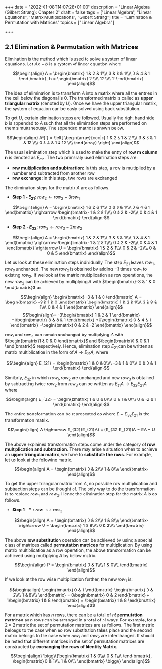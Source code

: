 +++
date = "2022-01-08T14:07:28+01:00"
description = "Linear Algebra (Gilbert Strang): Chapter 2"
draft = false
tags = ["Linear Algebra", "Linear Equations", "Matrix Multiplications", "Gilbert Strang"]
title = "Elimination & Permutation with Matrices"
topics = ["Linear Algebra"]

+++

## 2.1 Elimination & Permutation with Matrices

Elimination is the method which is used to solve a system of linear equations. Let $Ax=b$ is a system of linear equation where 


$$\begin{align}
A = \begin{bmatrix}
    1 & 2 & 1\\\\
    3 & 8 & 1\\\\
    0 & 4 & 1
\end{bmatrix},
b = \begin{bmatrix}
    2 \\\\
    12 \\\\
    2
\end{bmatrix}
\end{align}$$

The idea of elimination is to transform $A$ into a matrix where all the entries in the cell below the diagonal is 0. The transformed matrix is called as <b>upper triangular matrix</b> (denoted by $U$). Once we have the upper triangular matrix, the system of equation can be easly solved using back substitution. 

To get $U$, certain elimination steps are followed. Usually the right hand side $b$ is appended to $A$ such that all the elimination steps are performed on them simultaneously. The appended matrix is shown below.

$$\begin{align}
A^{'} = \left[
\begin{array}{ccc|c}
1 & 2 & 1 & 2 \\\\
3 & 8 & 1 & 12 \\\\
0 & 4 & 1 & 12 \\\\
\end{array}
\right]
\end{align}$$

The usual elimination step which is used to make the entry of <b>row m column n</b> is denoted as $E_{mn}$. The two primaraly used elimination steps are:
* <b>row multiplication and subtraction:</b> In this step, a row is multiplied by a number and subtracted from another row
* <b>row exchange:</b> In this step, two rows are exchanged

The elimination steps for the matrix $A$ are as follows.
* <b>Step 1 - $E_{21}$</b>: $row_2 \leftarrow row_2 - 3row_1$

$$\begin{align}
A = \begin{bmatrix}
    1 & 2 & 1\\\\
    3 & 8 & 1\\\\
    0 & 4 & 1
\end{bmatrix} \rightarrow
\begin{bmatrix}
    1 & 2 & 1\\\\
    0 & 2 & -2\\\\
    0 & 4 & 1
\end{bmatrix}
\end{align}$$

* <b>Step 2 - $E_{32}$</b>: $row_3 \leftarrow row_3 - 2row_2$

$$\begin{align}
A = \begin{bmatrix}
    1 & 2 & 1\\\\
    3 & 8 & 1\\\\
    0 & 4 & 1
\end{bmatrix} \rightarrow
\begin{bmatrix}
    1 & 2 & 1\\\\
    0 & 2 & -2\\\\
    0 & 4 & 1
\end{bmatrix} \rightarrow
U = \begin{bmatrix}
    1 & 2 & 1\\\\
    0 & 2 & -2\\\\
    0 & 0 & 5
\end{bmatrix}
\end{align}$$

Let us look at these elimination steps individually. The step $E_{21}$ leaves $row_{1}, row_{3}$ unchanged. The new $row_{2}$ is obtained by adding $-3$ times $row_1$ to existing $row_2$. If we look at the matrix multiplication as row operations, the new $row_2$ can be achieved by multiplying $A$ with $\begin{bmatrix}-3 & 1 & 0 \end{bmatrix}$ as

$$\begin{align}
\begin{bmatrix}
-3 & 1 & 0
\end{bmatrix} A = 
\begin{bmatrix}
-3 & 1 & 0
\end{bmatrix}
\begin{bmatrix}
    1 & 2 & 1\\\\
    3 & 8 & 1\\\\
    0 & 4 & 1
\end{bmatrix} \end{align}$$
$$\begin{align}= -3\begin{bmatrix}
1 & 2 & 1
\end{bmatrix}
+1\begin{bmatrix}
3 & 8 & 1
\end{bmatrix}
+0\begin{bmatrix}
0 & 4 & 1
\end{bmatrix}
=\begin{bmatrix}
0 & 2 & -2
\end{bmatrix}
\end{align}$$

$row_1$ and $row_2$ can remain unchanged by multiplying $A$ with $\begin{bmatrix}1 & 0 & 0 \end{bmatrix}$ and $\begin{bmatrix}0 & 0 & 1 \end{bmatrix}$ respectively. Hence, elimination step $E_{21}$ can be written as matrix multiplication in the form of $A \rightarrow E_{21}A$, where

$$\begin{align}
E_{21} = 
\begin{bmatrix}
    1 & 0 & 0\\\\
    -3 & 1 & 0\\\\
    0 & 0 & 1
\end{bmatrix}
\end{align}$$

Similarly, $E_{32}$ in which $row_1, row_2$ are unchanged and new $row_3$ is obtained by subtracting twice $row_2$ from $row_3$ can be written as $E_{21}A \rightarrow E_{32}E_{21}A$, where

$$\begin{align}
E_{32} = 
\begin{bmatrix}
    1 & 0 & 0\\\\
    0 & 1 & 0\\\\
    0 & -2 & 1
\end{bmatrix}
\end{align}$$

The entire transformation can be represented as where $E = E_{32}E_{21}$ is the transformation matrix.

$$\begin{align}
A \rightarrow E_{32}(E_{21}A) = (E_{32}E_{21})A = EA = U 
\end{align}$$

The above explained transformation steps come under the category of <b>row multiplication and subtraction</b>. There may arise a situation when to achieve an <b>upper triangular matirx</b>, we have to <b>substitute the rows</b>. For example, let us look at the following matrix.

$$\begin{align}
A = \begin{bmatrix}
    0 & 2\\\\
    1 & 8\\\\
\end{bmatrix}
\end{align}$$

To get the upper triangular matrix from $A$, no possible row multiplication and subtraction steps can be thought of. The only way to do the transformation is to replace $row_{1}$ and $row_{2}$. Hence the elimination step for the matrix $A$ is as follows.

* <b>Step 1 -</b> $P: row_{1} \leftrightarrow row_{2}$

$$\begin{align}
A = \begin{bmatrix}
    0 & 2\\\\
    1 & 8\\\\
\end{bmatrix} \rightarrow
U = \begin{bmatrix}
    1 & 8\\\\
    0 & 2\\\\
\end{bmatrix}
\end{align}$$



The above <b>row substitution</b> operation can be achieved by using a special class of matrices called <b>permutation matrices</b> for multiplication. By using matrix multiplication as a row operation, the above transformation can be achieved using multiplying $A$ by below matrix.

$$\begin{align}
P = \begin{bmatrix}
    0 & 1\\\\
    1 & 0\\\\
\end{bmatrix}
\end{align}$$

If we look at the row wise multiplication further, the new $row_1$ is:

$$\begin{align}
\begin{bmatrix}
    0 & 1
\end{bmatrix}
\begin{bmatrix}
    0 & 2\\\\
    1 & 8\\\\
\end{bmatrix} = 
0\begin{bmatrix}
    0 & 2
\end{bmatrix} +
1\begin{bmatrix}
    1 & 8
\end{bmatrix} =
\begin{bmatrix}
    1 & 8
\end{bmatrix}
\end{align}$$

For a matrix which has $n$ rows, there can be a total of $n!$ <b>permutation matrices</b> as $n$ rows can be arranged in a total of $n!$ ways. For example, for a $2 \times 2$ matrix the set of permutation matrices are as follows. The first matrix belongs to the case when no row substitution takes place and the second matrix belongs to the case when $row_1$ and $row_2$ are interchanged. It should be noted that different matrices in the set of permutation matrices are constructed by <b>exchanging the rows of Identity Matrix</b>.

$$\begin{align}
\bigg\\{\begin{bmatrix}
    1 & 0\\\\
    0 & 1\\\\
\end{bmatrix},
\begin{bmatrix}
    0 & 1\\\\
    1 & 0\\\\
\end{bmatrix} \bigg\\}
\end{align}$$
